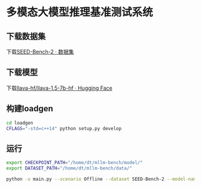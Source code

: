 # 多模态大模型推理基准测试系统
## 下载数据集
下载[SEED-Bench-2 · 数据集](https://modelscope.cn/datasets/TencentARC/SEED-Bench-2/summary)

## 下载模型
下载[llava-hf/llava-1.5-7b-hf · Hugging Face](https://huggingface.co/llava-hf/llava-1.5-7b-hf)

## 构建loadgen

```bash
cd loadgen
CFLAGS="-std=c++14" python setup.py develop
```

## 运行

```bash
export CHECKPOINT_PATH="/home/dt/mllm-bench/model/"
export DATASET_PATH="/home/dt/mllm-bench/data/"

python -u main.py --scenario Offline --dataset SEED-Bench-2 --model-name llava-1.5-7b-hf --total-sample-count 24576 --batch-size 1 --device cuda --user_conf ./user.conf
```